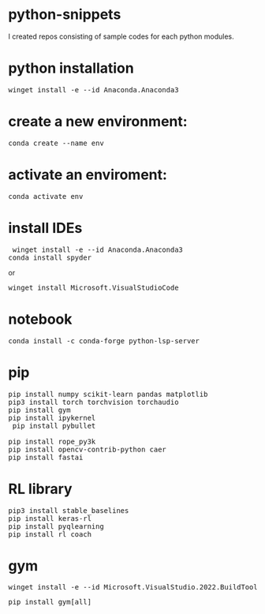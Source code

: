# python-snippets 
I created repos consisting of sample codes for each python modules.

# python installation
<pre>winget install -e --id Anaconda.Anaconda3</pre>

#  create a new environment:
<pre>conda create --name env</pre>

# activate an enviroment:
<pre>conda activate env</pre>

# install IDEs
<pre> winget install -e --id Anaconda.Anaconda3
conda install spyder</pre>
or
<pre>winget install Microsoft.VisualStudioCode</pre>

# notebook
<pre>conda install -c conda-forge python-lsp-server</pre>

# pip
<pre>pip install numpy scikit-learn pandas matplotlib 
pip3 install torch torchvision torchaudio 
pip install gym
pip install ipykernel
 pip install pybullet

pip install rope_py3k
pip install opencv-contrib-python caer
pip install fastai
</pre>

# RL library
<pre>pip3 install stable_baselines
pip install keras-rl
pip install pyqlearning
pip install rl_coach
</pre>

# gym
<pre>winget install -e --id Microsoft.VisualStudio.2022.BuildTools # Microsoft Visual C++ 14.0 or greater</pre>

<pre>pip install gym[all]</pre>
